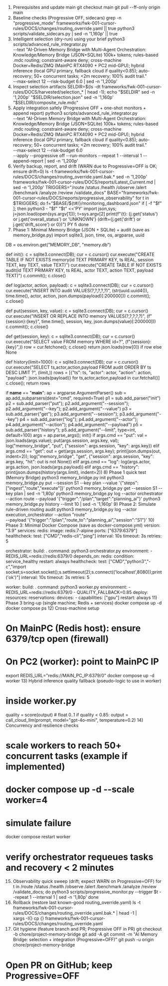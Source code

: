1) Prerequisites and update main
git checkout main
git pull --ff-only origin main
2) Baseline checks (Progressive OFF, sidecars)
grep -n "progressive_mode" frameworks/fwk-001-cursor-rules/DOCS/changes/routing_override.yaml || true
python3 scripts/validate_sidecars.py | sed -n '1,160p' || true
3) Intelligent selection (dry-run) using your brief
python3 scripts/advanced_rule_integrator.py \
  --text "AI-Driven Memory Bridge with Multi-Agent Orchestration: Knowledge/Memory Bridge (JSON+SQLite) 100k+ tokens; rules-based .mdc routing; constraint-aware deny; cross-machine Docker+Redis/ZMQ (MainPC RTX4090 + PC2 mid-GPU); hybrid inference (local GPU primary, fallback cloud if quality<0.85); auto-recovery; 50+ concurrent tasks; <2m recovery; 100% audit trail." \
  --max-select 12 --risk-budget 6.0 | sed -n '1,200p'
4) Inspect selection artifacts
SELDIR=$(ls -dt frameworks/fwk-001-cursor-rules/DOCS/harvested/selection_* | head -1); echo "$SELDIR"
sed -n '1,200p' "$SELDIR/selection.json"
sed -n '1,160p' "$SELDIR/composite_rule.mdc"
5) Apply integration safely (Progressive OFF + one-shot monitors + append report)
python3 scripts/advanced_rule_integrator.py \
  --text "AI-Driven Memory Bridge with Multi-Agent Orchestration: Knowledge/Memory Bridge (JSON+SQLite) 100k+ tokens; rules-based .mdc routing; constraint-aware deny; cross-machine Docker+Redis/ZMQ (MainPC RTX4090 + PC2 mid-GPU); hybrid inference (local GPU primary, fallback cloud if quality<0.85); auto-recovery; 50+ concurrent tasks; <2m recovery; 100% audit trail." \
  --max-select 12 --risk-budget 6.0 \
  --apply --progressive off --run-monitors --repeat 1 --interval 1 --append-report | sed -n '1,200p'
6) Verify backup, report, and drift (WARN due to Progressive=OFF is OK; ensure drift=0)
ls -t frameworks/fwk-001-cursor-rules/DOCS/changes/routing_override.yaml.bak.*
sed -n '1,200p' frameworks/fwk-001-cursor-rules/DOCS/reports/Latest_Current.md | sed -n '1,200p'
TRIGGERS="/route /status /health /observe /alert /benchmark /analyze /review /validate_docs"
BASE="frameworks/fwk-001-cursor-rules/DOCS/reports/progressive_observability"
for t in $TRIGGERS; do
  f="$BASE/${t#/}/monitoring_dashboard.json"
  if [ -f "$f" ]; then
    python3 - "$f" "$t" <<'PY'
import json,sys; j=json.load(open(sys.argv[1])); t=sys.argv[2]
print(f"{t}: {j.get('status') or j.get('overall_status') or 'UNKNOWN'} (drift={j.get('drift') or j.get('drift_score') or 0})")
PY
  fi
done
7) Phase 1: Minimal Memory Bridge (JSON + SQLite) + audit (save as memory_bridge.py)
import sqlite3, json, time, os, argparse, uuid

DB = os.environ.get("MEMORY_DB", "memory.db")

def init():
    c = sqlite3.connect(DB); cur = c.cursor()
    cur.execute("CREATE TABLE IF NOT EXISTS memory(id TEXT PRIMARY KEY, ts REAL, session TEXT, key TEXT, value TEXT)")
    cur.execute("CREATE TABLE IF NOT EXISTS audit(id TEXT PRIMARY KEY, ts REAL, actor TEXT, action TEXT, payload TEXT)")
    c.commit(); c.close()

def log(actor, action, payload):
    c = sqlite3.connect(DB); cur = c.cursor()
    cur.execute("INSERT INTO audit VALUES(?,?,?,?,?)", (str(uuid.uuid4()), time.time(), actor, action, json.dumps(payload)[:200000]))
    c.commit(); c.close()

def put(session, key, value):
    c = sqlite3.connect(DB); cur = c.cursor()
    cur.execute("INSERT OR REPLACE INTO memory VALUES(?,?,?,?,?)", (f"{session}:{key}", time.time(), session, key, json.dumps(value)[:200000]))
    c.commit(); c.close()

def get(session, key):
    c = sqlite3.connect(DB); cur = c.cursor()
    cur.execute("SELECT value FROM memory WHERE id=?", (f"{session}:{key}",))
    row = cur.fetchone(); c.close()
    return json.loads(row[0]) if row else None

def history(limit=1000):
    c = sqlite3.connect(DB); cur = c.cursor()
    cur.execute("SELECT ts,actor,action,payload FROM audit ORDER BY ts DESC LIMIT ?", (limit,))
    rows = [{"ts": ts, "actor": actor, "action": action, "payload": json.loads(payload)} for ts,actor,action,payload in cur.fetchall()]
    c.close(); return rows

if __name__ == "__main__":
    ap = argparse.ArgumentParser()
    sub = ap.add_subparsers(dest="cmd", required=True)
    p1 = sub.add_parser("init")
    p2 = sub.add_parser("put"); p2.add_argument("--session"); p2.add_argument("--key"); p2.add_argument("--value")
    p3 = sub.add_parser("get"); p3.add_argument("--session"); p3.add_argument("--key")
    p4 = sub.add_parser("log"); p4.add_argument("--actor"); p4.add_argument("--action"); p4.add_argument("--payload")
    p5 = sub.add_parser("history"); p5.add_argument("--limit", type=int, default=100)
    args = ap.parse_args(); init()
    if args.cmd == "put":
        val = json.loads(args.value); put(args.session, args.key, val); log("memory_bridge", "put", {"session": args.session, "key": args.key})
    elif args.cmd == "get":
        out = get(args.session, args.key); print(json.dumps(out, indent=2)); log("memory_bridge", "get", {"session": args.session, "key": args.key, "hit": out is not None})
    elif args.cmd == "log":
        log(args.actor, args.action, json.loads(args.payload))
    elif args.cmd == "history":
        print(json.dumps(history(args.limit), indent=2))
8) Phase 1 quick test (Memory Bridge)
python3 memory_bridge.py init
python3 memory_bridge.py put --session S1 --key plan --value '{"steps":["ingest","route","execute"]}'
python3 memory_bridge.py get --session S1 --key plan | sed -n '1,80p'
python3 memory_bridge.py log --actor orchestrator --action route --payload '{"trigger":"/plan","target":"planning_ai"}'
python3 memory_bridge.py history --limit 10 | sed -n '1,160p'
9) Phase 2: Simulate rule-driven routing audit
python3 memory_bridge.py log --actor execution_orchestrator --action "route" \
  --payload '{"trigger":"/plan","route_to":"planning_ai","session":"S1"}'
10) Phase 3: Minimal Docker Compose (save as docker-compose.yml)
version: "3.9"
services:
  redis:
    image: redis:7-alpine
    ports: ["6379:6379"]
    healthcheck:
      test: ["CMD","redis-cli","ping"]
      interval: 10s
      timeout: 3s
      retries: 5

  orchestrator:
    build: .
    command: python3 orchestrator.py
    environment:
      - REDIS_URL=redis://redis:6379/0
    depends_on:
      redis:
        condition: service_healthy
    restart: always
    healthcheck:
      test: ["CMD","python3","-c","import socket;s=socket.socket();s.settimeout(2);s.connect(('localhost',8080));print('ok')"]
      interval: 10s
      timeout: 3s
      retries: 5

  worker:
    build: .
    command: python3 worker.py
    environment:
      - REDIS_URL=redis://redis:6379/0
      - QUALITY_FALLBACK=0.85
    deploy:
      resources:
        reservations:
          devices:
            - capabilities: ["gpu"]
    restart: always
11) Phase 3 bring-up (single machine; Redis + services)
docker compose up -d
docker compose ps
12) Cross-machine setup
# On MainPC (Redis host): ensure 6379/tcp open (firewall)
# On PC2 (worker): point to MainPC IP
export REDIS_URL="redis://MAIN_PC_IP:6379/0"
docker compose up -d worker
13) Hybrid inference quality fallback (pseudo-logic to use in worker)
# inside worker.py
quality = score(output)  # float 0..1
if quality < 0.85:
    output = call_cloud_llm(prompt, model="gpt-4o-mini", temperature=0.2)
14) Concurrency and resilience checks
# scale workers to reach 50+ concurrent tasks (example if implemented)
# docker compose up -d --scale worker=4
# simulate failure
docker compose restart worker
# verify orchestrator requeues tasks and recovery < 2 minutes
15) Observability quick sweep (drift; expect WARN on Progressive=OFF)
for t in /route /status /health /observe /alert /benchmark /analyze /review /validate_docs; do
  python3 scripts/progressive_monitor.py --trigger $t --repeat 1 --interval 1 | sed -n '1,80p'
done
16) Rollback (restore last known-good routing_override.yaml)
ls -t frameworks/fwk-001-cursor-rules/DOCS/changes/routing_override.yaml.bak.* | head -1 | \
  xargs -I{} cp {} frameworks/fwk-001-cursor-rules/DOCS/changes/routing_override.yaml
17) Git hygiene (feature branch and PR; Progressive OFF in PR)
git checkout -b chore/project-memory-bridge
git add -A
git commit -m "AI Memory Bridge: selection + integration (Progressive=OFF)"
git push -u origin chore/project-memory-bridge
# Open PR on GitHub; keep Progressive=OFF